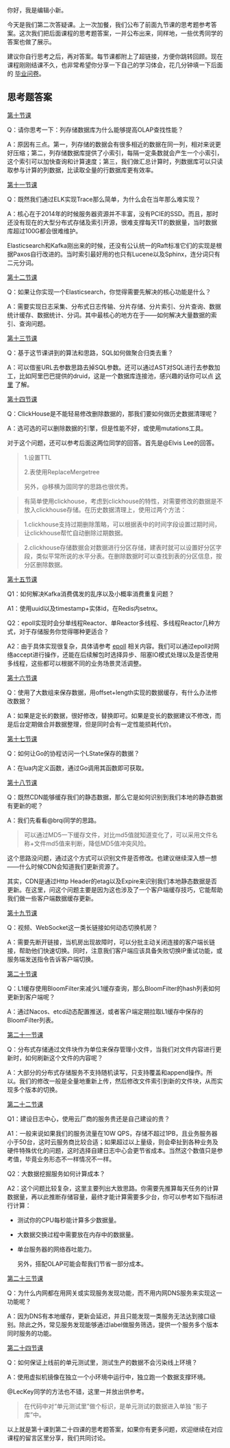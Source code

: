 你好，我是编辑小新。

今天是我们第二次答疑课。上一次加餐，我们公布了前面九节课的思考题参考答案。这次我们把后面课程的思考题答案，一并公布出来，同样地，一些优秀同学的答案也做了展示。

建议你自行思考之后，再对答案。每节课都附上了超链接，方便你跳转回顾。现在课程刚刚结课不久，也非常希望你分享一下自己的学习体会，花几分钟填一下后面的 [毕业问卷](https://jinshuju.net/f/kuhk7B)。

## 思考题答案

[第十节课](https://time.geekbang.org/column/article/602928)

Q：请你思考一下：列存储数据库为什么能够提高OLAP查找性能？

A：原因有三点。第一，列存储的数据会有很多相近的数据在同一列，相对来说更好压缩；第二，列存储数据库提供了小索引，每隔一定条数就会产生一个小索引，这个索引可以加快查询和计算速度；第三，我们做汇总计算时，列数据库可以只读取参与计算的列数据，比读取全量的行数据库更有效率。

[第十一节课](https://time.geekbang.org/column/article/603805)

Q：既然我们通过ELK实现Trace那么简单，为什么会在当年那么难实现？

A：核心在于2014年的时候服务器资源并不丰富，没有PCIE的SSD。而且，那时还没有现在的大型分布式存储及索引开源，很难支撑每天1T的数据量，当时数据库超过100G都会很难维护。

Elasticsearch和Kafka刚出来的时候，还没有公认统一的Raft标准它们的实现是根据Paxos自行改进的。当时索引最好用的也只有Lucene以及Sphinx，连分词只有二元分词。

[第十二节课](https://time.geekbang.org/column/article/604765)

Q：如果让你实现一个Elasticsearch，你觉得需要先解决的核心功能是什么？

A：需要实现日志采集、分布式日志传输、分片存储、分片索引、分片查询、数据统计缓存、数据统计、分词。其中最核心的地方在于——如何解决大量数据的索引、查询问题。

[第十三节课](https://time.geekbang.org/column/article/605494)

Q：基于这节课讲到的算法和思路，SQL如何做聚合归类去重？

A：可以借鉴URL去参数思路去掉SQL参数。还可以通过AST对SQL进行去参数加工，比如阿里巴巴提供的druid，这是一个数据库连接池，感兴趣的话你可以点 [这里](https://github.com/alibaba/druid) 了解。

[第十四节课](https://time.geekbang.org/column/article/606279)

Q：ClickHouse是不能轻易修改删除数据的，那我们要如何做历史数据清理呢？

A：选可选的可以删除数据的引擎，但是性能不好，或使用mutations工具。

对于这个问题，还可以参考后面这两位同学的回答。首先是@Elvis Lee的回答。

> 1.设置TTL
>
> 2.表使用ReplaceMergetree
>
> 另外，@移横为固同学的思路也很优秀。

> 有简单使用clickhouse，考虑到clickhouse的特性，对需要修改的数据是不放入clickhouse存储。在历史数据清理上，使用过两个方法：

> 1.clickhouse支持过期删除策略，可以根据表中的时间字段设置过期时间，让clickhouse帮忙自动删除过期数据。

> 2.clickhouse存储数据会对数据进行分区存储，建表时就可以设置好分区字段，类似平常所说的水平分表。在删除数据时可以查找到表的分区信息，按分区删除数据。

[第十五节课](https://time.geekbang.org/column/article/607086)

Q1：如何解决Kafka消费偶发的乱序以及小概率消费重复问题？

A1：使用uuid以及timestamp+实体id，在Redis内setnx。

Q2：epoll实现时会分单线程Reactor、单Reactor多线程、多线程Reactor几种方式，对于存储服务你觉得哪种更适合？

A2：由于具体实现很复杂，具体请参考 [epoll](https://zhuanlan.zhihu.com/p/373963070) 相关内容。我们可以通过epoll对网络accept进行操作，还能在后续解包时选择异步、阻塞IO模式处理以及是否使用多线程，这些都可以根据不同的业务场景灵活调整。

[第十六节课](https://time.geekbang.org/column/article/607567)

Q：使用了大数组来保存数据，用offset+length实现的数据缓存，有什么办法修改数据？

A：如果是定长的数据，很好修改，替换即可。如果是变长的数据建议不修改，而是后台定期做合并数据整理，但是同时会有一定性能损耗代价。

[第十七节课](https://time.geekbang.org/column/article/608526)

Q：如何让Go的协程访问一个LState保存的数据？

A：在lua内定义函数，通过Go调用其函数即可获取。

[第十八节课](https://time.geekbang.org/column/article/609716)

Q：既然CDN能够缓存我们的静态数据，那么它是如何识别到我们本地的静态数据有更新的呢？

A：我们先看看@brqi同学的思路。

> 可以通过MD5一下缓存文件，对比md5值就知道变化了，可以采用文件名称+文件md5值来判断，降低MD5值冲突风险。

这个思路没问题，通过这个方式可以识别文件是否修改。也建议继续深入想一想——什么时候CDN会知道我们更新资源了。

其实，CDN是通过Http Header的etag以及Expire来识别我们本地静态数据是否更新。在这里，问这个问题主要是因为这也涉及了一个客户端缓存技巧，它能帮助我们做一些客户端数据缓存更新。

[第十九节课](https://time.geekbang.org/column/article/610265)

Q：视频、WebSocket这一类长链接如何动态切换机房？

A：需要先断开链接，当机房出现故障时，可以分批主动关闭连接的客户端长链接，帮助他们快速切换。同时，注意我们客户端应该具备失败切换IP重试功能，或服务端发送指令告诉客户端切换。

[第二十节课](https://time.geekbang.org/column/article/610994)

Q：L1缓存使用BloomFilter来减少L1缓存查询，那么BloomFilter的hash列表如何更新到客户端呢？

A：通过Nacos、etcd动态配置推送，或者客户端定期拉取L1缓存中保存的BloomFilter列表。

[第二十一节课](https://time.geekbang.org/column/article/611856)

Q：分布式存储通过文件块作为单位来保存管理小文件，当我们对文件内容进行更新时，如何刷新这个文件的内容呢？

A：大部分的分布式存储服务不支持随机读写，只支持覆盖和append操作。所以。我们的修改一般是全量地重新上传，然后修改文件索引到新的文件块，从而实现多个版本的切换。

[第二十二节课](https://time.geekbang.org/column/article/614562)

Q1：建设日志中心，使用云厂商的服务贵还是自己建设的贵？

A1：一般来说如果我们的服务流量在10W QPS，存储不超过1PB，且业务服务器小于50台，这时云服务商比较合适；如果超过以上量级，则会牵扯到各种业务及硬件特殊优化的问题，这时选择自建日志中心会更节省成本。当然这个数值只是参考值，毕竟业务形态不一样情况不一样。

Q2：大数据挖掘服务如何计算成本？

A2：这个问题比较复杂，这里主要列出大致思路。你需要先推算每天任务的计算数据量，再以此推断存储容量，最终才能计算需要多少台，你可以参考如下指标进行计算：

- 测试你的CPU每秒能计算多少数据量。
- 大数据交换过程中需要放在内存中的数据量。
- 单台服务器的网络吞吐能力。


  另外，搭配OLAP可能会帮我们节省一部分成本。

[第二十三节课](https://time.geekbang.org/column/article/615223)

Q：为什么内网都在用网关或实现服务发现功能，而不用内网DNS服务来实现这一功能呢？

A：因为DNS有本地缓存，更新会延迟，并且只能发现一类服务无法达到接口级别。除此之外，常见服务发现能够通过label做服务筛选，提供一个服务多个版本同时服务的功能。

[第二十四节课](https://time.geekbang.org/column/article/615958)

Q：如何保证上线前的单元测试里，测试生产的数据不会污染线上环境？

A：使用虚拟机镜像在独立一个小环境中运行中，独立跑一个数据支撑环境。

@LecKey同学的方法也不错，这里一并放出供参考。

> 在代码中对“单元测试里”做个标识，是单元测试的数据进入单独 “影子库”中。

以上就是第十课到第二十四课的思考题答案，如果你有更多问题，欢迎继续在对应课程的留言区里分享，我们共同讨论。